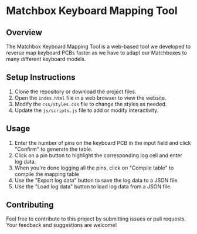 # Matchbox Keyboard Mapping Tool

## Overview
The Matchbox Keyboard Mapping Tool is a web-based tool we developed to reverse map keyboard PCBs faster as we have to adapt our Matchboxes to many different keyboard models.

## Setup Instructions
1. Clone the repository or download the project files.
2. Open the `index.html` file in a web browser to view the website.
3. Modify the `css/styles.css` file to change the styles as needed.
4. Update the `js/scripts.js` file to add or modify interactivity.

## Usage
1. Enter the number of pins on the keyboard PCB in the input field and click "Confirm" to generate the table.
2. Click on a pin button to highlight the corresponding log cell and enter log data.
3. When you're done logging all the pins, click on "Compile table" to compile the mapping table
4. Use the "Export log data" button to save the log data to a JSON file.
5. Use the "Load log data" button to load log data from a JSON file.

## Contributing
Feel free to contribute to this project by submitting issues or pull requests. Your feedback and suggestions are welcome!